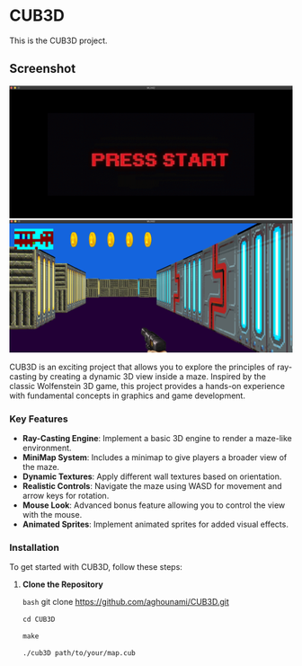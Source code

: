 # CUB3D

This is the CUB3D project.

## Screenshot

![Image 1](https://github.com/aghounami/CUB3D/raw/master/image1.png)
![Image 1](https://github.com/aghounami/CUB3D/raw/master/image2.png)


CUB3D is an exciting project that allows you to explore the principles of ray-casting by creating a dynamic 3D view inside a maze. Inspired by the classic Wolfenstein 3D game, this project provides a hands-on experience with fundamental concepts in graphics and game development.

### Key Features

- **Ray-Casting Engine**: Implement a basic 3D engine to render a maze-like environment.
- **MiniMap System**: Includes a minimap to give players a broader view of the maze.
- **Dynamic Textures**: Apply different wall textures based on orientation.
- **Realistic Controls**: Navigate the maze using WASD for movement and arrow keys for rotation.
- **Mouse Look**: Advanced bonus feature allowing you to control the view with the mouse.
- **Animated Sprites**: Implement animated sprites for added visual effects.

### Installation

To get started with CUB3D, follow these steps:

1. **Clone the Repository**

   ``bash``
   git clone https://github.com/aghounami/CUB3D.git
   <pre><code>cd CUB3D</code></pre>
   <pre><code>make</code></pre>
   <pre><code>./cub3D path/to/your/map.cub</code></pre>
